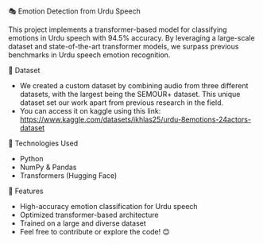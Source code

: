 🎭 Emotion Detection from Urdu Speech

This project implements a transformer-based model for classifying emotions in Urdu speech with 94.5% accuracy. 
By leveraging a large-scale dataset and state-of-the-art transformer models, we surpass previous benchmarks in Urdu speech emotion recognition.

📂 Dataset
- We created a custom dataset by combining audio from three different datasets, with the largest being the SEMOUR+ dataset. This unique dataset set our work apart from previous research in the field.
- You can access it on kaggle using this link: https://www.kaggle.com/datasets/ikhlas25/urdu-8emotions-24actors-dataset

🔧 Technologies Used
- Python
- NumPy & Pandas
- Transformers (Hugging Face)

🚀 Features
- High-accuracy emotion classification for Urdu speech
- Optimized transformer-based architecture
- Trained on a large and diverse dataset
- Feel free to contribute or explore the code! 😊
